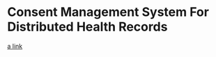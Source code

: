 # Consent Management System For Distributed Health Records
[a link](https://github.com/iashtripathy/Hospital-App-Frontend.git)

